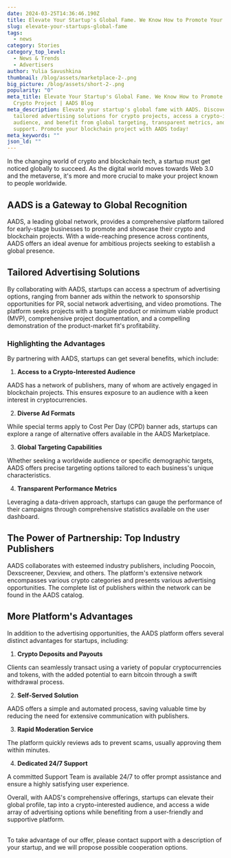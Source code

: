 ```yaml
---
date: 2024-03-25T14:36:46.190Z
title: Elevate Your Startup's Global Fame. We Know How to Promote Your Crypto Project
slug: elevate-your-startups-global-fame
tags:
  - news
category: Stories
category_top_level:
  - News & Trends
  - Advertisers
author: Yulia Savushkina
thumbnail: /blog/assets/marketplace-2-.png
big_picture: /blog/assets/short-2-.png
popularity: "0"
meta_title: Elevate Your Startup's Global Fame. We Know How to Promote Your
  Crypto Project | AADS Blog
meta_description: Elevate your startup's global fame with AADS. Discover
  tailored advertising solutions for crypto projects, access a crypto-interested
  audience, and benefit from global targeting, transparent metrics, and 24/7
  support. Promote your blockchain project with AADS today!
meta_keywords: ""
json_ld: ""
---
```

In the changing world of crypto and blockchain tech, a startup must get noticed globally to succeed. As the digital world moves towards Web 3.0 and the metaverse, it's more and more crucial to make your project known to people worldwide.

## AADS is a Gateway to Global Recognition

AADS, a leading global network, provides a comprehensive platform tailored for early-stage businesses to promote and showcase their crypto and blockchain projects. With a wide-reaching presence across continents, AADS offers an ideal avenue for ambitious projects seeking to establish a global presence.

## Tailored Advertising Solutions

By collaborating with AADS, startups can access a spectrum of advertising options, ranging from banner ads within the network to sponsorship opportunities for PR, social network advertising, and video promotions. The platform seeks projects with a tangible product or minimum viable product (MVP), comprehensive project documentation, and a compelling demonstration of the product-market fit's profitability.

### Highlighting the Advantages

By partnering with AADS, startups can get several benefits, which include:

1. **Access to a Crypto-Interested Audience**

AADS has a network of publishers, many of whom are actively engaged in blockchain projects. This ensures exposure to an audience with a keen interest in cryptocurrencies.

2. **Diverse Ad Formats**

While special terms apply to Cost Per Day (CPD) banner ads, startups can explore a range of alternative offers available in the AADS Marketplace.

3. **Global Targeting Capabilities** 

Whether seeking a worldwide audience or specific demographic targets, AADS offers precise targeting options tailored to each business's unique characteristics.

4. **Transparent Performance Metrics**

Leveraging a data-driven approach, startups can gauge the performance of their campaigns through comprehensive statistics available on the user dashboard.

## The Power of Partnership: Top Industry Publishers

AADS collaborates with esteemed industry publishers, including Poocoin, Dexscreener, Dexview, and others. The platform's extensive network encompasses various crypto categories and presents various advertising opportunities. The complete list of publishers within the network can be found in the AADS catalog.

## More Platform's Advantages

In addition to the advertising opportunities, the AADS platform offers several distinct advantages for startups, including:

1. **Crypto Deposits and Payouts**

Clients can seamlessly transact using a variety of popular cryptocurrencies and tokens, with the added potential to earn bitcoin through a swift withdrawal process.

2. **Self-Served Solution**

AADS offers a simple and automated process, saving valuable time by reducing the need for extensive communication with publishers.

3. **Rapid Moderation Service**

The platform quickly reviews ads to prevent scams, usually approving them within minutes.

4. **Dedicated 24/7 Support**

A committed Support Team is available 24/7 to offer prompt assistance and ensure a highly satisfying user experience.

Overall, with AADS's comprehensive offerings, startups can elevate their global profile, tap into a crypto-interested audience, and access a wide array of advertising options while benefiting from a user-friendly and supportive platform.

\
To take advantage of our offer, please contact support with a description of your startup, and we will propose possible cooperation options.
